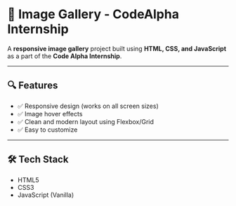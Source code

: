 # 📸 Image Gallery - CodeAlpha Internship

A **responsive image gallery** project built using **HTML, CSS, and JavaScript** as a part of the **Code Alpha Internship**.

---

## 🔍 Features

- ✅ Responsive design (works on all screen sizes)
- ✅ Image hover effects
- ✅ Clean and modern layout using Flexbox/Grid
- ✅ Easy to customize

---

## 🛠️ Tech Stack

- HTML5
- CSS3
- JavaScript (Vanilla)




